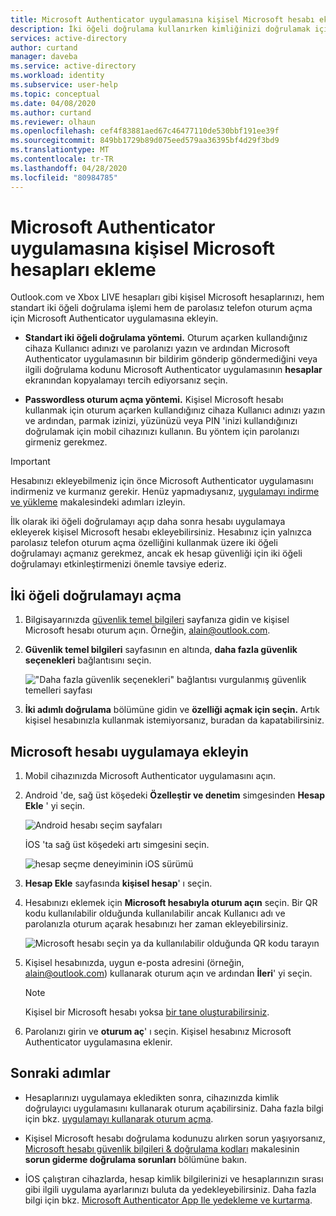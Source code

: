 ```yaml
---
title: Microsoft Authenticator uygulamasına kişisel Microsoft hesabı ekleme-Azure AD
description: İki öğeli doğrulama kullanırken kimliğinizi doğrulamak için Outlook.com veya Xbox LIVE gibi kişisel Microsoft hesaplarını Microsoft Authenticator uygulamasına ekleyin.
services: active-directory
author: curtand
manager: daveba
ms.service: active-directory
ms.workload: identity
ms.subservice: user-help
ms.topic: conceptual
ms.date: 04/08/2020
ms.author: curtand
ms.reviewer: olhaun
ms.openlocfilehash: cef4f83881aed67c46477110de530bbf191ee39f
ms.sourcegitcommit: 849bb1729b89d075eed579aa36395bf4d29f3bd9
ms.translationtype: MT
ms.contentlocale: tr-TR
ms.lasthandoff: 04/28/2020
ms.locfileid: "80984785"
---
```

# <a name="add-personal-microsoft-accounts-to-the-microsoft-authenticator-app"></a>Microsoft Authenticator uygulamasına kişisel Microsoft hesapları ekleme

Outlook.com ve Xbox LIVE hesapları gibi kişisel Microsoft hesaplarınızı, hem standart iki öğeli doğrulama işlemi hem de parolasız telefon oturum açma için Microsoft Authenticator uygulamasına ekleyin.

- **Standart iki öğeli doğrulama yöntemi.** Oturum açarken kullandığınız cihaza Kullanıcı adınızı ve parolanızı yazın ve ardından Microsoft Authenticator uygulamasının bir bildirim gönderip göndermediğini veya ilgili doğrulama kodunu Microsoft Authenticator uygulamasının **hesaplar** ekranından kopyalamayı tercih ediyorsanız seçin.

- **Passwordless oturum açma yöntemi.** Kişisel Microsoft hesabı kullanmak için oturum açarken kullandığınız cihaza Kullanıcı adınızı yazın ve ardından, parmak izinizi, yüzünüzü veya PIN 'inizi kullandığınızı doğrulamak için mobil cihazınızı kullanın. Bu yöntem için parolanızı girmeniz gerekmez.

>[!Important]
>Hesabınızı ekleyebilmeniz için önce Microsoft Authenticator uygulamasını indirmeniz ve kurmanız gerekir. Henüz yapmadıysanız, [uygulamayı indirme ve yükleme](user-help-auth-app-download-install.md) makalesindeki adımları izleyin.

İlk olarak iki öğeli doğrulamayı açıp daha sonra hesabı uygulamaya ekleyerek kişisel Microsoft hesabı ekleyebilirsiniz. Hesabınız için yalnızca parolasız telefon oturum açma özelliğini kullanmak üzere iki öğeli doğrulamayı açmanız gerekmez, ancak ek hesap güvenliği için iki öğeli doğrulamayı etkinleştirmenizi önemle tavsiye ederiz.

## <a name="turn-on-two-factor-verification"></a>İki öğeli doğrulamayı açma

1. Bilgisayarınızda [güvenlik temel bilgileri](https://account.microsoft.com/security) sayfanıza gidin ve kişisel Microsoft hesabı oturum açın. Örneğin, alain@outlook.com.

2. **Güvenlik temel bilgileri** sayfasının en altında, **daha fazla güvenlik seçenekleri** bağlantısını seçin.

    !["Daha fazla güvenlik seçenekleri" bağlantısı vurgulanmış güvenlik temelleri sayfası](./media/user-help-auth-app-add-personal-ms-account/more-security-options-link.png)

3. **İki adımlı doğrulama** bölümüne gidin ve **özelliği açmak için seçin.** Artık kişisel hesabınızla kullanmak istemiyorsanız, buradan da kapatabilirsiniz.

## <a name="add-your-microsoft-account-to-the-app"></a>Microsoft hesabı uygulamaya ekleyin

1. Mobil cihazınızda Microsoft Authenticator uygulamasını açın.

1. Android 'de, sağ üst köşedeki **Özelleştir ve denetim** simgesinden **Hesap Ekle** ' yi seçin.

    ![Android hesabı seçim sayfaları](media/user-help-auth-app-add-personal-ms-account/customize-and-control-icon.png)

    İOS 'ta sağ üst köşedeki artı simgesini seçin.

    ![hesap seçme deneyiminin iOS sürümü](media/user-help-auth-app-add-personal-ms-account/customize-and-control-icon-ios.png)

1. **Hesap Ekle** sayfasında **kişisel hesap**' ı seçin.

1. Hesabınızı eklemek için **Microsoft hesabıyla oturum açın** seçin. Bir QR kodu kullanılabilir olduğunda kullanılabilir ancak Kullanıcı adı ve parolanızla oturum açarak hesabınızı her zaman ekleyebilirsiniz.

    ![Microsoft hesabı seçin ya da kullanılabilir olduğunda QR kodu tarayın](media/user-help-auth-app-add-personal-ms-account/add-account-android.png)

1. Kişisel hesabınızda, uygun e-posta adresini (örneğin, alain@outlook.com) kullanarak oturum açın ve ardından **İleri**' yi seçin.

    >[!Note]
    >Kişisel bir Microsoft hesabı yoksa [bir tane oluşturabilirsiniz](https://account.microsoft.com/account/Account?refd=www.bing.com&ru=https%3A%2F%2Faccount.microsoft.com%2F%3Frefd%3Dwww.bing.com&destrt=home-index).

1. Parolanızı girin ve **oturum aç**' ı seçin. Kişisel hesabınız Microsoft Authenticator uygulamasına eklenir.

## <a name="next-steps"></a>Sonraki adımlar

- Hesaplarınızı uygulamaya ekledikten sonra, cihazınızda kimlik doğrulayıcı uygulamasını kullanarak oturum açabilirsiniz. Daha fazla bilgi için bkz. [uygulamayı kullanarak oturum açma](user-help-auth-app-sign-in.md).

- Kişisel Microsoft hesabı doğrulama kodunuzu alırken sorun yaşıyorsanız, [Microsoft hesabı güvenlik bilgileri & doğrulama kodları](https://support.microsoft.com/help/12428/microsoft-account-security-info-verification-codes) makalesinin **sorun giderme doğrulama sorunları** bölümüne bakın.

- İOS çalıştıran cihazlarda, hesap kimlik bilgilerinizi ve hesaplarınızın sırası gibi ilgili uygulama ayarlarınızı buluta da yedekleyebilirsiniz. Daha fazla bilgi için bkz. [Microsoft Authenticator App Ile yedekleme ve kurtarma](user-help-auth-app-backup-recovery.md).
